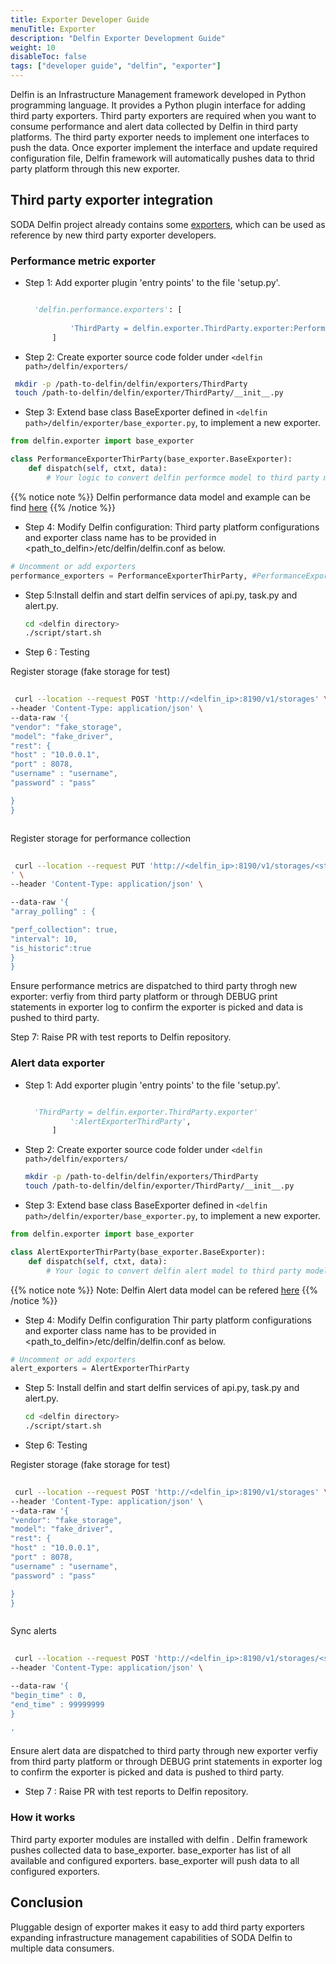 ```yaml
---
title: Exporter Developer Guide
menuTitle: Exporter 
description: "Delfin Exporter Development Guide"
weight: 10
disableToc: false
tags: ["developer guide", "delfin", "exporter"]
---
```




Delfin is an Infrastructure Management framework developed in Python programming language. It provides a Python plugin interface for adding third party exporters.
Third party exporters are required when you want to consume  performance and alert data collected by Delfin in third party platforms. The third party exporter needs to implement one interfaces to push the data. Once exporter implement the interface and update required configuration file, Delfin framework will automatically pushes data to thrid party platform through this new exporter.



## Third party exporter integration

SODA Delfin project already contains some [exporters](https://github.com/sodafoundation/delfin/tree/master/delfin/exporter), which can be used as reference by new third party exporter developers.



### Performance metric exporter

* Step 1: Add exporter plugin 'entry points' to the file 'setup.py'.

  ```python

    'delfin.performance.exporters': [
            
            'ThirdParty = delfin.exporter.ThirdParty.exporter:PerformanceExporterThirdParty'
        ]

  ```

* Step 2: Create exporter source code folder under `<delfin path>/delfin/exporters/`

 ```bash
  mkdir -p /path-to-delfin/delfin/exporters/ThirdParty
  touch /path-to-delfin/delfin/exporter/ThirdParty/__init__.py
  ```


* Step 3: Extend base class BaseExporter defined in `<delfin path>/delfin/exporter/base_exporter.py`, to implement a new exporter.

```python
from delfin.exporter import base_exporter

class PerformanceExporterThirParty(base_exporter.BaseExporter):
    def dispatch(self, ctxt, data):
        # Your logic to convert delfin performce model to third party model goes here 

  ```

{{% notice note %}}
Delfin performance data model and example can be find [here](https://github.com/sodafoundation/architecture-analysis/blob/master/arch-design/delfin/PerfomanceMontoringDesign.md#data-model)
{{% /notice %}}

* Step 4: Modify Delfin  configuration:
Third party platform configurations and exporter class name has to be provided in <path_to_delfin>/etc/delfin/delfin.conf as below.

```python
# Uncomment or add exporters
performance_exporters = PerformanceExporterThirParty, #PerformanceExporterPrometheus, PerformanceExporterKafka

  ```

* Step 5:Install delfin and start delfin services of api.py, task.py and alert.py.

  ```bash
  cd <delfin directory>
  ./script/start.sh

  ```
* Step 6 : Testing

Register storage (fake storage for test)

 ```bash
  
  curl --location --request POST 'http://<delfin_ip>:8190/v1/storages' \
--header 'Content-Type: application/json' \
--data-raw '{
"vendor": "fake_storage",
"model": "fake_driver",
"rest": {
"host" : "10.0.0.1",
"port" : 8078,
"username" : "username",
"password" : "pass"

}
}



  ```

Register storage for performance collection

 ```bash
  
  curl --location --request PUT 'http://<delfin_ip>:8190/v1/storages/<storage_id>/metrics-config
' \
--header 'Content-Type: application/json' \

--data-raw '{
"array_polling" : {

"perf_collection": true,
"interval": 10,
"is_historic":true
}
}

  ```
Ensure performance metrics are dispatched to third party throgh new exporter: 
verfiy from third party platform or through DEBUG print statements in exporter log to confirm the exporter is picked and data is pushed to third party.

Step 7: Raise PR with test reports to Delfin repository.

### Alert data exporter

* Step 1: Add exporter plugin 'entry points' to the file 'setup.py'.

  ```python

    'ThirdParty = delfin.exporter.ThirdParty.exporter'
            ':AlertExporterThirdParty',
        ]

  ```

* Step 2: Create exporter source code folder under `<delfin path>/delfin/exporters/`

  ```bash
  mkdir -p /path-to-delfin/delfin/exporters/ThirdParty
  touch /path-to-delfin/delfin/exporter/ThirdParty/__init__.py
  ```

* Step 3: Extend base class BaseExporter defined in `<delfin path>/delfin/exporter/base_exporter.py`, to implement a new exporter.


```python
from delfin.exporter import base_exporter

class AlertExporterThirParty(base_exporter.BaseExporter):
    def dispatch(self, ctxt, data):
        # Your logic to convert delfin alert model to third party model goes here 

  ```

{{% notice note %}}
Note:  Delfin Alert data model can be refered [here](https://github.com/sodafoundation/architecture-analysis/blob/8549aa6ca5bf7296dedbba7b62ef63e0550a83f2/specs/SIM/alert_manager/SODA_AlertManagerDesign.md#data-model)
{{% /notice %}}

* Step 4: Modify Delfin configuration
Thir party platform configurations and exporter class name has to be provided in <path_to_delfin>/etc/delfin/delfin.conf as below.

```python
# Uncomment or add exporters
alert_exporters = AlertExporterThirParty

  ```

* Step 5: Install delfin and start delfin services of api.py, task.py and alert.py.

  ```bash
  cd <delfin directory>
  ./script/start.sh

  ```

* Step 6: Testing

Register storage (fake storage for test)

 ```bash
  
  curl --location --request POST 'http://<delfin_ip>:8190/v1/storages' \
--header 'Content-Type: application/json' \
--data-raw '{
"vendor": "fake_storage",
"model": "fake_driver",
"rest": {
"host" : "10.0.0.1",
"port" : 8078,
"username" : "username",
"password" : "pass"

}
}



  ```
 Sync alerts 

 ```bash
  
  curl --location --request POST 'http://<delfin_ip>:8190/v1/storages/<storage_id>/alerts/sync' \
--header 'Content-Type: application/json' \

--data-raw '{
"begin_time" : 0,
"end_time" : 99999999
}

'
  ```
  
 Ensure alert data are dispatched to third party through new exporter
verfiy from third party platform or through DEBUG print statements in exporter log to confirm the exporter is picked and data is pushed to third party.

* Step 7 : Raise PR with test reports to Delfin repository.

### How it works

Third party exporter modules are installed with delfin . Delfin framework pushes collected data to base_exporter. base_exporter has list of all available and configured exporters. base_exporter will push data to all configured exporters.

## Conclusion

Pluggable design of exporter makes it easy to add third party exporters expanding infrastructure management capabilities of SODA Delfin to multiple data consumers.
